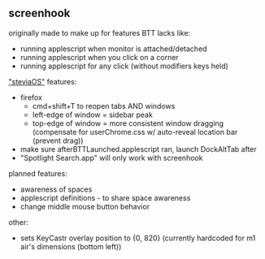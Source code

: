 ## screenhook
originally made to make up for features BTT lacks like:
- running applescript when monitor is attached/detached
- running applescript when you click on a corner
- running applescript for any click (without modifiers keys held)

["steviaOS"](https://github.com/steventheworker/applescripts) features:
- firefox
    - cmd+shift+T to reopen tabs AND windows
    - left-edge of window = sidebar peak
    - top-edge of window = more consistent window dragging (compensate for userChrome.css w/ auto-reveal location bar (prevent drag))
- make sure afterBTTLaunched.applescript ran, launch DockAltTab after
- "Spotlight Search.app" will only work with screenhook

planned features:
- awareness of spaces
- applescript definitions - to share space awareness
- change middle mouse button behavior

other:
- sets KeyCastr overlay position to {0, 820} (currently hardcoded for m1 air's dimensions (bottom left))
